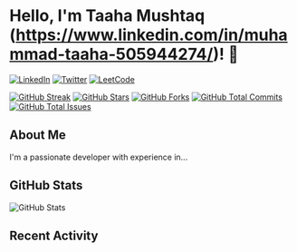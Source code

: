 # Hello, I'm Taaha Mushtaq (https://www.linkedin.com/in/muhammad-taaha-505944274/)! 👋

[![LinkedIn](https://img.shields.io/badge/LinkedIn-YourName-blue)](https://www.linkedin.com/in/muhammad-taaha-505944274/)
[![Twitter](https://img.shields.io/twitter/follow/yourtwitterusername?style=social)](https://twitter.com/Dev_taaa)
[![LeetCode](https://img.shields.io/badge/LeetCode-YourProfile-brightgreen)](https://leetcode.com/user9620z/)

[![GitHub Streak](https://github-readme-streak-stats.herokuapp.com/?user=yourusername)](https://github.com/DenverCoder1/github-readme-streak-stats)
[![GitHub Stars](https://img.shields.io/github/stars/yourusername/your-repo.svg)](https://github.com/yourusername/your-repo/stargazers)
[![GitHub Forks](https://img.shields.io/github/forks/yourusername/your-repo.svg)](https://github.com/yourusername/your-repo/network)
[![GitHub Total Commits](https://img.shields.io/github/commit-activity/yourusername/your-repo.svg)](https://github.com/yourusername/your-repo/commits)
[![GitHub Total Issues](https://img.shields.io/github/issues/yourusername/your-repo.svg)](https://github.com/yourusername/your-repo/issues)

## About Me

I'm a passionate developer with experience in...

## GitHub Stats

![GitHub Stats](https://github-readme-stats.vercel.app/api?username=yourusername&show_icons=true&hide_border=true)

## Recent Activity

<!--START_SECTION:activity-->
<!--END_SECTION:activity-->

